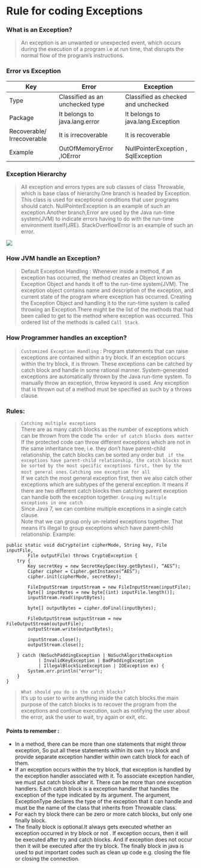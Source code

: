 # Rule for coding Exceptions
### What is an Exception?
> An exception is an unwanted or unexpected event, which occurs during the execution of a program i.e at run time, that disrupts the normal flow of the program’s instructions.
### Error vs Exception

|Key|Error|Exception|
|---|----|-----|
|Type | Classified as an unchecked type | Classified as checked and unchecked |
|Package | It belongs to java.lang.error | It belongs to java.lang.Exception |
|Recoverable/ Irrecoverable| It is irrecoverable | It is recoverable |
|Example | OutOfMemoryError ,IOError | NullPointerException , SqlException |

### Exception Hierarchy
> All exception and errors types are sub classes of class Throwable, which is base class of hierarchy.One branch is headed by Exception. This class is used for exceptional conditions that user programs should catch. NullPointerException is an example of such an exception.Another branch,Error are used by the Java run-time system(JVM) to indicate errors having to do with the run-time environment itself(JRE). StackOverflowError is an example of such an error.

![](https://media.geeksforgeeks.org/wp-content/uploads/Exception-in-java1.png)

### How JVM handle an Exception?
>Default Exception Handling : Whenever inside a method, if an exception has occurred, the method creates an Object known as Exception Object and hands it off to the run-time system(JVM). The exception object contains name and description of the exception, and current state of the program where exception has occurred. Creating the Exception Object and handling it to the run-time system is called throwing an Exception.There might be the list of the methods that had been called to get to the method where exception was occurred. This ordered list of the methods is called `Call Stack`.

### How Programmer handles an exception?
> `Customized Exception Handling` : Program statements that can raise exceptions are contained within a try block. If an exception occurs within the try block, it is thrown. These exceptions can be catched by catch block and handle in some rational manner. System-generated exceptions are automatically thrown by the Java run-time system. To manually throw an exception, throw keyword is used.
> Any exception that is thrown out of a method must be specified as such by a throws clause.

### Rules:
> `Catching multiple exceptions`</br>
> There are as many catch blocks as the number of exceptions which can be thrown from the code
> `The order of catch blocks does matter`</br>
> If the protected code can throw different exceptions which are not in the same inheritance tree, i.e. they don’t have parent-child relationship, the catch blocks can be sorted any order but ` if the exceptions have parent-child relationship, the catch blocks must be sorted by the most specific exceptions first, then by the most general ones`.
> `Catching one exception for all`</br>
> If we catch the most general exception first, then we also catch other exceptions which are subtypes of the general exception. It means if there are two different catch blocks then catching parent exception can handle both the exception together.
> `Grouping multiple exceptions in one catch`</br>
> Since Java 7, we can combine multiple exceptions in a single catch clause.</br>
> Note that we can group only un-related exceptions together. That means it’s illegal to group exceptions which have parent-child relationship.
> Example:

```
public static void doCrypto(int cipherMode, String key, File inputFile,
        File outputFile) throws CryptoException {
    try {
        Key secretKey = new SecretKeySpec(key.getBytes(), “AES”);
        Cipher cipher = Cipher.getInstance(“AES”);
        cipher.init(cipherMode, secretKey);
 
        FileInputStream inputStream = new FileInputStream(inputFile);
        byte[] inputBytes = new byte[(int) inputFile.length()];
        inputStream.read(inputBytes);
 
        byte[] outputBytes = cipher.doFinal(inputBytes);
 
        FileOutputStream outputStream = new FileOutputStream(outputFile);
        outputStream.write(outputBytes);
 
        inputStream.close();
        outputStream.close();
 
    } catch (NoSuchPaddingException | NoSuchAlgorithmException
            | InvalidKeyException | BadPaddingException
            | IllegalBlockSizeException | IOException ex) {
        System.err.println("error");
    }
}

```
> `What should you do in the catch blocks?`</br>
> It’s up to user to write anything inside the catch blocks.the main purpose of the catch blocks is to recover the program from the exceptions and continue execution, such as notifying the user about the error, ask the user to wait, try again or exit, etc.

#### Points to remember :
* In a method, there can be more than one statements that might throw exception, So put all these statements within its own `try` block and provide separate exception handler within own catch block for each of them.
* If an exception occurs within the try block, that exception is handled by the exception handler associated with it. To associate exception handler, we must put catch block after it. There can be more than one exception handlers. Each catch block is a exception handler that handles the exception of the type indicated by its argument. The argument, ExceptionType declares the type of the exception that it can handle and must be the name of the class that inherits from Throwable class.
* For each try block there can be zero or more catch blocks, but only one finally block.
* The finally block is optional.It always gets executed whether an exception occurred in try block or not . If exception occurs, then it will be executed after try and catch blocks. And if exception does not occur then it will be executed after the try block. The finally block in java is used to put important codes such as clean up code e.g. closing the file or closing the connection.

 
